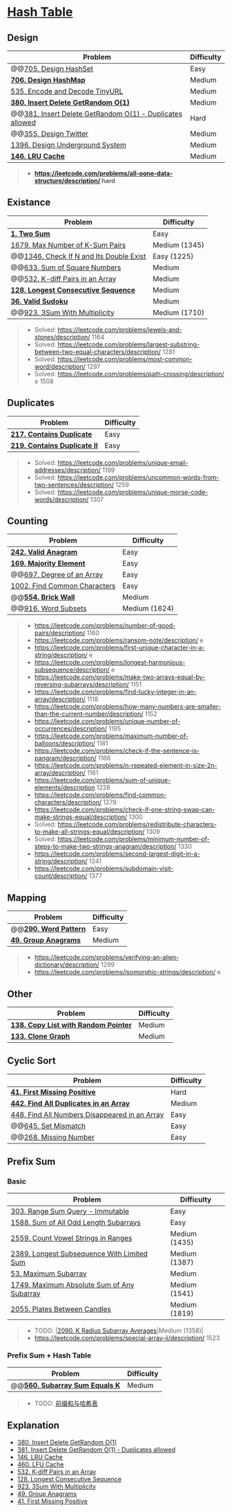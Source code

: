 # [Hash Table](../topics/hash-table.md)

## Design
| Problem          | Difficulty |
|------------------|------------|
|@@[705. Design HashSet](../leetcode/705.design-hashset.md)|Easy|
|**[706. Design HashMap](../leetcode/706.design-hashmap.md)**|Medium|
|[535. Encode and Decode TinyURL](../leetcode/535.encode-and-decode-tinyurl.md)|Medium|
|**[380. Insert Delete GetRandom O(1)](../leetcode/380.insert-delete-getrandom-o1.md)**|Medium|
|@@[381. Insert Delete GetRandom O(1) - Duplicates allowed](../leetcode/381.insert-delete-getrandom-o1-duplicates-allowed.md)|Hard|
|@@[355. Design Twitter](../leetcode/355.design-twitter.md)|Medium|
|[1396. Design Underground System](../leetcode/1396.design-underground-system.md)|Medium|
|**[146. LRU Cache](../leetcode/146.lru-cache.md)**|Medium|

> * **https://leetcode.com/problems/all-oone-data-structure/description/ hard**

## Existance
| Problem          | Difficulty |
|------------------|------------|
|**[1. Two Sum](../leetcode/1.two-sum.md)**|Easy|
|[1679. Max Number of K-Sum Pairs](../leetcode/1679.max-number-of-k-sum-pairs.md)|Medium (1345)|
|@@[1346. Check If N and Its Double Exist](../leetcode/1346.check-if-n-and-its-double-exist.md)|Easy (1225)|
|@@[633. Sum of Square Numbers](../leetcode/633.sum-of-square-numbers.md)|Medium|
|@@[532. K-diff Pairs in an Array](../leetcode/532.k-diff-pairs-in-an-array.md)|Medium|
|**[128. Longest Consecutive Sequence](../leetcode/128.longest-consecutive-sequence.md)**|Medium|
|**[36. Valid Sudoku](../leetcode/36.valid-sudoku.md)**|Medium|
|@@[923. 3Sum With Multiplicity](../leetcode/923.3sum-with-multiplicity.md)|Medium (1710)|

> * Solved: https://leetcode.com/problems/jewels-and-stones/description/ 1164
> * Solved: https://leetcode.com/problems/largest-substring-between-two-equal-characters/description/ 1281
> * Solved: https://leetcode.com/problems/most-common-word/description/ 1297
> * Solved: https://leetcode.com/problems/path-crossing/description/ e 1508

## Duplicates
| Problem          | Difficulty |
|------------------|------------|
|**[217. Contains Duplicate](../leetcode/217.contains-duplicate.md)**|Easy|
|**[219. Contains Duplicate II](../leetcode/219.contains-duplicate-ii.md)**|Easy|

> * Solved: https://leetcode.com/problems/unique-email-addresses/description/ 1199
> * Solved: https://leetcode.com/problems/uncommon-words-from-two-sentences/description/ 1259
> * Solved: https://leetcode.com/problems/unique-morse-code-words/description/ 1307

## Counting
| Problem          | Difficulty |
|------------------|------------|
|**[242. Valid Anagram](../leetcode/242.valid-anagram.md)**|Easy|
|**[169. Majority Element](../leetcode/169.majority-element.md)**|Easy|
|@@[697. Degree of an Array](../leetcode/697.degree-of-an-array.md)|Easy|
|[1002. Find Common Characters](../leetcode/1002.find-common-characters.md)|Easy|
|@@**[554. Brick Wall](../leetcode/554.brick-wall.md)**|Medium|
|@@[916. Word Subsets](../leetcode/916.word-subsets.md)|Medium (1624)|

> * https://leetcode.com/problems/number-of-good-pairs/description/ 1160
> * https://leetcode.com/problems/ransom-note/description/ e
> * https://leetcode.com/problems/first-unique-character-in-a-string/description/ e
> * https://leetcode.com/problems/longest-harmonious-subsequence/description/ e
> * https://leetcode.com/problems/make-two-arrays-equal-by-reversing-subarrays/description/ 1151
> * https://leetcode.com/problems/find-lucky-integer-in-an-array/description/ 1118
> * https://leetcode.com/problems/how-many-numbers-are-smaller-than-the-current-number/description/ 1152
> * https://leetcode.com/problems/unique-number-of-occurrences/description/ 1195
> * https://leetcode.com/problems/maximum-number-of-balloons/description/ 1181
> * https://leetcode.com/problems/check-if-the-sentence-is-pangram/description/ 1166
> * https://leetcode.com/problems/n-repeated-element-in-size-2n-array/description/ 1161
> * https://leetcode.com/problems/sum-of-unique-elements/description 1228 
> * https://leetcode.com/problems/find-common-characters/description/ 1279
> * https://leetcode.com/problems/check-if-one-string-swap-can-make-strings-equal/description/ 1300
> * Solved: https://leetcode.com/problems/redistribute-characters-to-make-all-strings-equal/description/ 1309
> * Solved: https://leetcode.com/problems/minimum-number-of-steps-to-make-two-strings-anagram/description/ 1330
> * https://leetcode.com/problems/second-largest-digit-in-a-string/description/ 1341
> * https://leetcode.com/problems/subdomain-visit-count/description/ 1377

## Mapping
| Problem          | Difficulty |
|------------------|------------|
|@@**[290. Word Pattern](../leetcode/290.word-pattern.md)**|Easy|
|**[49. Group Anagrams](../leetcode/49.group-anagrams.md)**|Medium|

> * https://leetcode.com/problems/verifying-an-alien-dictionary/description/ 1299
> * https://leetcode.com/problems/isomorphic-strings/description/ e

## Other
| Problem          | Difficulty |
|------------------|------------|
|**[138. Copy List with Random Pointer](../leetcode/138.copy-list-with-random-pointers.md)**|Medium|
|**[133. Clone Graph](../leetcode/133.clone-graph.md)**|Medium|

## Cyclic Sort
| Problem          | Difficulty |
|------------------|------------|
|**[41. First Missing Positive](../leetcode/41.first-missing-positive.md)**|Hard|
|**[442. Find All Duplicates in an Array](../leetcode/442.find-all-duplicates-in-an-array.md)**|Medium|
|[448. Find All Numbers Disappeared in an Array](../leetcode/448.find-all-numbers-disappeared-in-an-array.md)|Easy|
|@@[645. Set Mismatch](../leetcode/645.set-mismatch.md)|Easy|
|@@[268. Missing Number](../leetcode/268.missing-number.md)|Easy|

## Prefix Sum 
### Basic
| Problem          | Difficulty |
|------------------|------------|
|[303. Range Sum Query - Immutable](../leetcode/303.range-sum-query-immutable.md)|Easy|
|[1588. Sum of All Odd Length Subarrays](../leetcode/1588.sum-of-all-odd-length-subarrays.md)|Easy|
|[2559. Count Vowel Strings in Ranges](../leetcode/2559.count-vowel-strings-in-ranges.md)|Medium (1435)|
|[2389. Longest Subsequence With Limited Sum](../leetcode/2389.longest-subsequence-with-limited-sum.md)|Medium (1387)|
|[53. Maximum Subarray](../leetcode/53.maximum-subarray.md)|Medium|
|[1749. Maximum Absolute Sum of Any Subarray](../leetcode/1749.maximum-absolute-sum-of-any-subarray.md)|Medium (1541)|
|[2055. Plates Between Candles](../leetcode/2055.plates-between-candle.md)|Medium (1819)|

> * TODO: |[2090. K Radius Subarray Averages](../leetcode/2090.k-radius-subarray-averages.md)|Medium (1358)|
> * https://leetcode.com/problems/special-array-ii/description/ 1523

### Prefix Sum + Hash Table
| Problem          | Difficulty |
|------------------|------------|
|@@**[560. Subarray Sum Equals K](../leetcode/560.subarray-sum-equals-k.md)**|Medium|

> * TODO: [前缀和与哈希表](https://huxulm.github.io/lc-rating/list/data_structure#57bd9b702cc3a23859ac62ef7232ab19)

## Explanation
* [380. Insert Delete GetRandom O(1)](https://www.youtube.com/watch?v=jE6VIeQxzLU)
* [381. Insert Delete GetRandom O(1) - Duplicates allowed](https://www.youtube.com/watch?v=IqUJz-enhGA)
* [146. LRU Cache](https://www.youtube.com/watch?v=jX_k2FIhRI0)
* [460. LFU Cache](https://www.youtube.com/watch?v=EpLALCho36w)
* [532. K-diff Pairs in an Array](https://github.com/wisdompeak/LeetCode/tree/master/Two_Pointers/532.K-diff-Pairs-in-an-Array)
* [128. Longest Consecutive Sequence](https://www.youtube.com/watch?v=QnBcLxgeeGs)
* [923. 3Sum With Multiplicity](https://github.com/wisdompeak/LeetCode/tree/master/Two_Pointers/923.3Sum-With-Multiplicity)
* [49. Group Anagrams](https://github.com/wisdompeak/LeetCode/tree/master/Hash/049.Group-Anagrams)
* [41. First Missing Positive](https://www.youtube.com/watch?v=SRsT9iHb4OE)